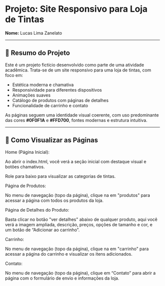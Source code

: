 # Projeto: Site Responsivo para Loja de Tintas

**Nome:** Lucas Lima Zanelato  


---

## 🧾 Resumo do Projeto

Este é um projeto fictício desenvolvido como parte de uma atividade acadêmica. Trata-se de um site responsivo para uma loja de tintas, com foco em:

- Estética moderna e chamativa
- Responsividade para diferentes dispositivos
- Animações suaves
- Catálogo de produtos com páginas de detalhes
- Funcionalidade de carrinho e contato

As páginas seguem uma identidade visual coerente, com uso predominante das cores **#0F0F1A** e **#FFD700**, fontes modernas e estrutura intuitiva.

---

## 📂 Como Visualizar as Páginas

Home (Página Inicial):

Ao abrir o index.html, você verá a seção inicial com destaque visual e botões chamativos.

Role para baixo para visualizar as categorias de tintas.

Página de Produtos:

No menu de navegação (topo da página), clique na em "produtos" para acessar a página com todos os produtos da loja.

Página de Detalhes do Produto:

Basta clicar no botão "ver detalhes" abaixo de qualquer produto, aqui você verá a imagem ampliada, descrição, preços, opções de tamanho e cor, e um botão de “Adicionar ao carrinho”.

Carrinho:

No menu de navegação (topo da página), clique na em "carrinho" para acessar a página do carrinho e visualizar os itens adicionados.

Contato:

No menu de navegação (topo da página), clique em “Contato” para abrir a página com o formulário de envio e informações da loja.
